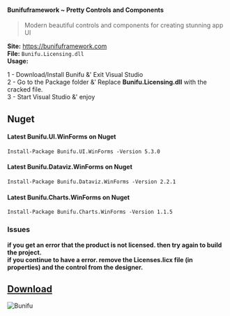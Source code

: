#### Bunifuframework ~ Pretty Controls and Components

> Modern beautiful controls and components for creating stunning app UI

**Site:** https://bunifuframework.com  
**File:** `Bunifu.Licensing.dll`  
**Usage:**

1 - Download/Install Bunifu &' Exit Visual Studio  
2 - Go to the Package folder &' Replace **Bunifu.Licensing.dll** with the cracked file.  
3 - Start Visual Studio &' enjoy   

## Nuget

#### Latest Bunifu.UI.WinForms on Nuget
```
Install-Package Bunifu.UI.WinForms -Version 5.3.0
```

#### Latest Bunifu.Dataviz.WinForms on Nuget  
```
Install-Package Bunifu.Dataviz.WinForms -Version 2.2.1
```

#### Latest Bunifu.Charts.WinForms on Nuget  
```
Install-Package Bunifu.Charts.WinForms -Version 1.1.5
```

### Issues
**if you get an error that the product is not licensed. then try again to build the project.  
if you continue to have a error. remove the Licenses.licx file (in properties) and the control from the designer.**
 
## [Download](https://github.com/cydolo/CyberReverse/releases/download/12.0/Bunifu.Licensing.rar)
![Bunifu](https://files.catbox.moe/h8gfh2.jpg) 
